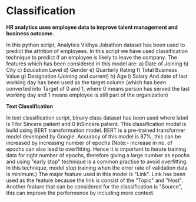 # Classification
**HR analytics uses employee data to improve talent management and business outcome.**

In this python script, Analytics Vidhya Jobathon dataset has been used to predict the attrition of employees.
In this script we have used classification technique to predict if an employee is likely to leave the company.
The features which has been considered in this model are:
a) Date of Joining
b) City
c) Education Level
d) Gender
e) Quarterly Rating
f) Total Business Value
g) Designation (Joining and current)
h) Age
i) Salary
And date of last working day has been used as the target column (which has been converted into Target of 0 and 1, 
where 0 means person has served the last working day and 1 means employee is still part of the organization)


**Text Classification**

In text classification script, binary class dataset has been used where label is 1 for Sincere patient and 0 InSincere patient.
This classification model is build using BERT transformation model. BERT is a pre-trained transformer model developed by Google.
Accuracy of this model is 87%, this can be increased by increasing number of epochs
(Note:- increase in no. of epochs can also lead to overfitting. Hence it is important to iterate training data for right number of epochs, 
therefore giving a large number as epochs and using "early stop" technique is a common practise to avoid overfitting. 
In this technique, model stop training when the error rate of validation data is minimum.)
The major feature used in this model is "Link". Link has been used as the feature because the link is consist of the "Topic" and "Host".
Another feature that can be considered for the classification is "Source", this can improve the performence by including more context.
